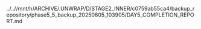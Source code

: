 ../..//mnt/h/ARCHIVE/.UNWRAP/D/STAGE2_INNER/c0759ab55ca4/backup_repository/phase5_5_backup_20250805_103905/DAY5_COMPLETION_REPORT.md